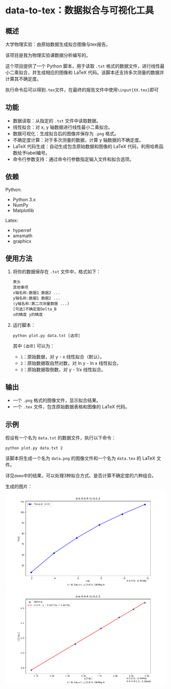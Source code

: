 # data-to-tex：数据拟合与可视化工具

## 概述

大学物理实验：由原始数据生成拟合图像与tex报告。

该项目是我为物理实验课数据分析编写的。

这个项目提供了一个 Python 脚本，用于读取 `.txt` 格式的数据文件，进行线性最小二乘拟合，并生成相应的图像和 LaTeX 代码。该脚本还支持多次测量的数据并计算其不确定度。

执行命令后可以得到`.tex`文件，在最终的报告文件中使用`\input{XX.tex}`即可

## 功能

- 数据读取：从指定的 `.txt` 文件中读取数据。
- 线性拟合：对 x, y 轴数据进行线性最小二乘拟合。
- 数据可视化：生成拟合后的图像并保存为 `.png` 格式。
- 不确定度计算：对于多次测量的数据，计算 y 轴数据的不确定度。
- LaTeX 代码生成：自动生成包含原始数据和图像的 LaTeX 代码，利用哈希函数给予label编号。
- 命令行参数支持：通过命令行参数指定输入文件和拟合选项。

## 依赖

Python:
- Python 3.x
- NumPy
- Matplotlib

Latex:
- hyperref
- amsmath
- graphicx

## 使用方法

1. 将你的数据保存在 `.txt` 文件中，格式如下：

    ```txt
    表头
    其他事项
    x轴名称:数据1 数据2 ...
    y轴名称:数据1 数据2 ...
    (y轴名称:第二次测量数据 ...)
    [可选]不确定度Delta_B
    x的精度 y的精度
    ```

2. 运行脚本：

    ```shell
    python plot.py data.txt [选项]
    ```

    其中 `[选项]` 可以为：

    - `1`：原始数据，对 y - x 线性拟合（默认）。
    - `2`：原始数据取自然对数，对 ln y - ln x 线性拟合。
    - `3`：原始数据取倒数，对 y - 1/x 线性拟合。

## 输出

- 一个 `.png` 格式的图像文件，显示拟合结果。
- 一个 `.tex` 文件，包含原始数据表格和图像的 LaTeX 代码。

## 示例

假设有一个名为 `data.txt` 的数据文件，执行以下命令：

```shell
python plot.py data.txt 2
```

该脚本将生成一个名为 `data.png` 的图像文件和一个名为 `data.tex` 的 LaTeX 文件。

详见`demo`中的结果，可以处理3种拟合方式、是否计算不确定度的六种组合。

生成的图片：
![DEMO](demo/2/2_original.png)
![DEMO](demo/2/2.png)
